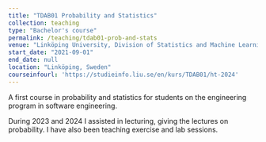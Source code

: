 ```yaml
---
title: "TDAB01 Probability and Statistics"
collection: teaching
type: "Bachelor's course"
permalink: /teaching/tdab01-prob-and-stats
venue: "Linköping University, Division of Statistics and Machine Learning"
start_date: "2021-09-01"
end_date: null
location: "Linköping, Sweden"
courseinfourl: 'https://studieinfo.liu.se/en/kurs/TDAB01/ht-2024'
---
```


A first course in probability and statistics for students on the engineering program in software engineering. 

During 2023 and 2024 I assisted in lecturing, giving the lectures on probability. I have also been teaching exercise and lab sessions. 